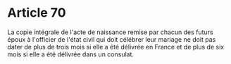 # Article 70

La copie intégrale de l'acte de naissance remise par chacun des futurs époux à l'officier de l'état civil qui doit célébrer leur mariage ne doit pas dater de plus de trois mois si elle a été délivrée en France et de plus de six mois si elle a été délivrée dans un consulat.